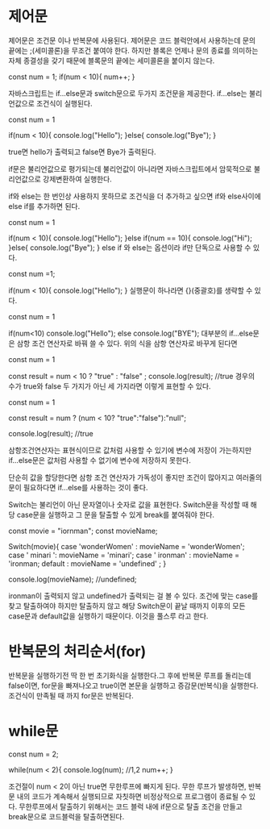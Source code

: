 
# 제어문

제어문은 조건문 이나 반복문에 사용된다.
제어문은 코드 블럭안에서 사용하는데 문의 끝에는 ;(세미콜론)을 무조건 붙여야 한다. 
하지만 블록은 언제나 문의 종료를 의미하는 자체 종결성을 갖기 때문에 블록문의 끝에는 세미콜론을 붙이지 않는다.

const num = 1;
if(num < 10){
 	num++;
}

자바스크립트는 if...else문과 switch문으로 두가지 조건문을 제공한다.
if...else는 불리언값으로 조건식이 실행된다.

const num = 1

if(num < 10){
	console.log("Hello");
    }else{
    console.log("Bye");
    }
    
true면 hello가 출력되고 false면 Bye가 출력된다.

if문은 불리언값으로 평가되는데 불리언값이 아니라면 자바스크립트에서 암묵적으로 불리언값으로 강제변환하여 실행한다.

if와 else는 한 번인상 사용하지 못하므로 조건식을 더 추가하고 싶으면 if와 else사이에 else if를 추가하면 된다.

const num = 1

if(num < 10){
	console.log("Hello");
}else if(num == 10){
    console.log("Hi");
}else{
	console.log("Bye");
}
else if 와 else는 옵션이라 if만 단독으로 사용할 수 있다.

const num =1;

if(num < 10){
	console.log("Hello");
    }
실행문이 하나라면 {}(중괄호)를 생략할 수 있다.

const num = 1

if(num<10)  console.log("Hello");
else   console.log("BYE");
대부분의 if...else문은 삼항 조건 연산자로 바꿔 쓸 수 있다. 위의 식을 삼항 연산자로 바꾸게 된다면

const num = 1

const result = num < 10 ? "true" : "false" ;
console.log(result);  //true
경우의 수가 true와 false 두 가지가 아닌 세 가지라면 이렇게 표현할 수 있다.

const num = 1

const result = num ? (num < 10? "true":"false"):"null";

console.log(result); //true

삼항조건연산자는 표현식이므로 값처럼 사용할 수 있기에 변수에 저장이 가는하지만 if...else문은 값처럼 사용할 수 없기에 변수에 저장하지 못한다.

단순히 값을 할당한다면 삼항 조건 연산자가 가독성이 좋지만
조건이 많아지고 여러줄의 문이 필요하다면 if...else를 사용하는 것이 좋다.

Switch는 불리언이 아닌 문자열이나 숫자로 값을 표현한다.
Switch문을 작성할 때 해당 case문을 실행하고 그 문을 탈출할 수 있게 break를 붙여줘야 한다.

const movie = "iornman";
const movieName;

Switch(movie){
	case 'wonderWomen' :
    	movieName = 'wonderWomen';
    case ' minari ':
     	movieName = 'minari';
    case ' ironman' :
    	movieName = 'ironman;
     default :
     	movieName = 'undefined' ;
  }
  
  console.log(movieName);   //undefined;
  
ironman이 출력되지 않고 undefined가 출력되는 걸 볼 수 있다. 
조건에 맞는 case를 찾고 탈출하여야 하지만 탈출하지 않고 해당 Switch문이 끝날 때까지 이후의 모든 case문과 default값을 실행하기 때문이다.
이것을 풀스루 라고 한다.

# 반복문의 처리순서(for)

반복문을 실행하기전 딱 한 번 초기화식을 실행한다.그 후에 반복문 루프를 돌리는데 false이면, 
for문을 빠져나오고 true이면 본문을 실행하고 증감문(반복식)을 실행한다. 조건식이 만족될 때 까지 for문은 반복된다.

# while문

const num = 2;

while(num < 2){
	console.log(num); 	//1,2
  	num++;
}

조건절이 num < 2이 아닌 true면 무한루프에 빠지게 된다.
무한 루프가 발생하면, 반복문 내의 코드가 계속해서 실행되므로 자칫하면 비정상적으로 프로그램이 종료될 수 있다.
무한루프에서 탈출하기 위해서는 코드 블럭 내에 if문으로 탈출 조건을 만들고 break문으로 코드블럭을 탈출하면된다.
